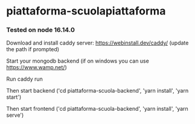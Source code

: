 # piattaforma-scuolapiattaforma 

### Tested on node 16.14.0

Download and install caddy server: https://webinstall.dev/caddy/ (update the path if prompted)

Start your mongodb backend (if on windows you can use https://www.wamp.net/)

Run caddy run

Then start backend ('cd piattaforma-scuola-backend', 'yarn install', 'yarn start')

Then start frontend ('cd piattaforma-scuola-backend', 'yarn install', 'yarn serve')
